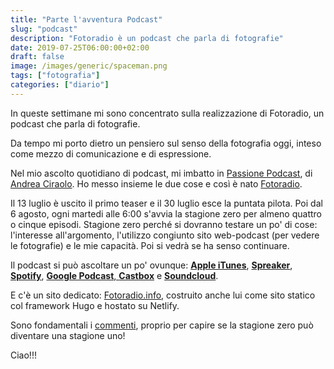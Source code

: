 ```yaml
---
title: "Parte l'avventura Podcast"
slug: "podcast"
description: "Fotoradio è un podcast che parla di fotografie"
date: 2019-07-25T06:00:00+02:00
draft: false
image: /images/generic/spaceman.png
tags: ["fotografia"]
categories: ["diario"]
---
```


In queste settimane mi sono concentrato sulla realizzazione di Fotoradio, un podcast che parla di fotografie.

Da tempo mi porto dietro un pensiero sul senso della fotografia oggi, inteso come mezzo di comunicazione e di espressione.

Nel mio ascolto quotidiano di podcast, mi imbatto in <a href="https://www.spreaker.com/show/passione-podcast">Passione Podcast</a>, di <a href="https://officine.me">Andrea Ciraolo</a>. Ho messo insieme le due cose e così è nato <a href="https://www.spreaker.com/show/fotoradio-un-podcast-sulle-fotografie">Fotoradio</a>.

Il 13 luglio è uscito il primo teaser e il 30 luglio esce la puntata pilota. Poi dal 6 agosto, ogni martedi alle 6:00 s'avvia la stagione zero per almeno quattro o cinque episodi. Stagione zero perché si dovranno testare un po' di cose: l'interesse all'argomento, l'utilizzo congiunto sito web-podcast (per vedere le fotografie) e le mie capacità.
Poi si vedrà se ha senso continuare.

Il podcast si può ascoltare un po' ovunque: <a href="https://podcasts.apple.com/it/podcast/fotoradio-un-podcast-sulle-fotografie/id1473090985">**Apple iTunes**</a>, <a href="https://www.spreaker.com/show/fotoradio-un-podcast-sulle-fotografie">**Spreaker**</a>, <a href="https://open.spotify.com/show/3dzBBFOJD2gaz2pRdhlzYh">**Spotify**</a>, <a href="https://www.google.com/podcasts?feed=aHR0cHM6Ly93d3cuc3ByZWFrZXIuY29tL3Nob3cvMzYwNzI4OS9lcGlzb2Rlcy9mZWVk">**Google Podcast**<a href="https://castbox.fm/channel/Fotoradio-un-podcast-sulle-fotografie-id2203635?country=it">, **Castbox**</a> e <a href="https://soundcloud.com/user-153455998">**Soundcloud**</a>.

E c'è un sito dedicato: <a href="https://fotoradio.info">Fotoradio.info</a>, costruito anche lui come sito statico col framework Hugo e hostato su Netlify.

Sono fondamentali i <a href="https://fotoradio.info/contact/">commenti</a>, proprio per capire se la stagione zero può diventare una stagione uno!

Ciao!!!
